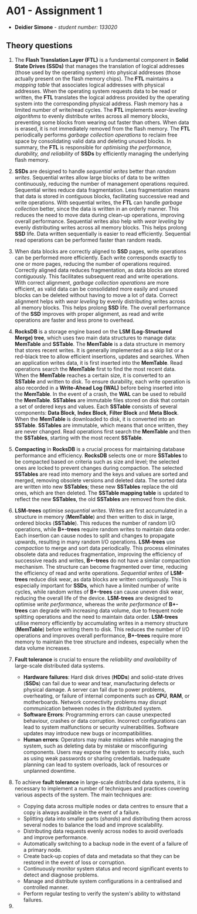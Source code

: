 # A01 - Assignment 1
* **Deidier Simone** - *student number: 133020*

## Theory questions

1. The **Flash Translation Layer (FTL)** is a fundamental component in **Solid State Drives (SSDs)** that manages the translation of logical addresses (those used by the operating system) into physical addresses (those actually present on the flash memory chips). The **FTL** maintains a *mapping table* that associates logical addresses with physical addresses. When the operating system requests data to be read or written, the **FTL** translates the logical address provided by the operating system into the corresponding physical address. Flash memory has a limited number of write/read cycles. The **FTL** implements *wear-leveling algorithms* to evenly distribute writes across all memory blocks, preventing some blocks from wearing out faster than others. When data is erased, it is not immediately removed from the flash memory. The **FTL** periodically performs *garbage collection operations* to reclaim free space by consolidating valid data and deleting unused blocks. In summary, the **FTL** is responsible for *optimising the performance, durability, and reliability* of **SSDs** by efficiently managing the underlying flash memory.

2. **SSDs** are designed to handle *sequential writes* better than *random writes*. Sequential writes allow large blocks of data to be written continuously, reducing the number of management operations required. Sequential writes reduce data fragmentation. Less fragmentation means that data is stored in contiguous blocks, facilitating successive read and write operations. With sequential writes, the **FTL** can handle *garbage collection* better, since the data is written in an orderly manner. This reduces the need to move data during clean-up operations, improving overall performance. Sequential writes also help with *wear leveling* by evenly distributing writes across all memory blocks. This helps prolong **SSD** life. Data written sequentially is easier to read efficiently. Sequential read operations can be performed faster than random reads.

3. When data blocks are correctly aligned to **SSD** pages, write operations can be performed more efficiently. Each write corresponds exactly to one or more pages, reducing the number of operations required. Correctly aligned data reduces fragmentation, as data blocks are stored contiguously. This facilitates subsequent read and write operations. With correct alignment, *garbage collection operations* are more efficient, as valid data can be consolidated more easily and unused blocks can be deleted without having to move a lot of data. Correct alignment helps with *wear leveling* by evenly distributing writes across all memory blocks. This helps prolong **SSD** life. The overall performance of the **SSD** improves with proper alignment, as read and write operations are faster and less prone to overhead.

4. **RocksDB** is a storage engine based on the **LSM (Log-Structured Merge) tree**, which uses two main data structures to manage data: **MemTable** and **SSTable**. The **MemTable** is a data structure in memory that stores recent writes. It is generally implemented as a skip list or a red-black tree to allow efficient insertions, updates and searches. When an application writes data, it is first inserted into the **MemTable**. Read operations search the **MemTable** first to find the most recent data. When the **MemTable** reaches a certain size, it is converted to an **SSTable** and written to disk. To ensure durability, each write operation is also recorded in a **Write-Ahead Log (WAL)** before being inserted into the **MemTable**. In the event of a crash, the **WAL** can be used to rebuild the **MemTable**. **SSTables** are immutable files stored on disk that contain a set of ordered keys and values. Each **SSTable** consists of several components: **Data Block**, **Index Block**, **Filter Block** and **Meta Block**. When the **MemTable** is downloaded to disk, it is converted into an **SSTable**. **SSTables** are immutable, which means that once written, they are never changed. Read operations first search the **MemTable** and then the **SSTables**, starting with the most recent **SSTable**.

5. **Compacting** in **RocksDB** is a crucial process for maintaining database performance and efficiency. **RocksDB** selects one or more **SSTables** to be compacted based on criteria such as size and level; the selected ones are locked to prevent changes during compaction. The selected **SSTables** are read into memory and the keys and values are sorted and merged, removing obsolete versions and deleted data. The sorted data are written into new **SSTables**; these new **SSTables** replace the old ones, which are then deleted. The **SSTable mapping table** is updated to reflect the new **SSTables**, the old **SSTables** are removed from the disk.

6. **LSM-trees** optimise *sequential writes*. Writes are first accumulated in a structure in memory (**MemTable**) and then written to disk in large, ordered blocks (**SSTable**). This reduces the number of random I/O operations, while **B+-trees** require random writes to maintain data order. Each insertion can cause nodes to split and changes to propagate upwards, resulting in many random I/O operations. **LSM-trees** use *compaction* to merge and sort data periodically. This process eliminates obsolete data and reduces fragmentation, improving the efficiency of successive reads and writes, **B+-trees** do not have a similar compaction mechanism. The structure can become fragmented over time, reducing the efficiency of read and write operations. *Sequential writes* of **LSM-trees** reduce disk wear, as data blocks are written contiguously. This is especially important for **SSDs**, which have a limited number of write cycles, while random writes of **B+-trees** can cause uneven disk wear, reducing the overall life of the device. **LSM-trees** are designed to optimise *write performance*, whereas the *write performance* of **B+-trees** can degrade with increasing data volume, due to frequent node splitting operations and the need to maintain data order. **LSM-trees** utilise memory efficiently by accumulating writes in a memory structure (**MemTable**) before writing them to disk. This reduces the number of I/O operations and improves overall performance, **B+-trees** require more memory to maintain the tree structure and indexes, especially when the data volume increases.

7. **Fault tolerance** is crucial to ensure the *reliability and availability* of large-scale distributed data systems.

    * **Hardware failures**: Hard disk drives (**HDDs**) and solid-state drives (**SSDs**) can fail due to wear and tear, manufacturing defects or physical damage. A server can fail due to power problems, overheating, or failure of internal components such as **CPU**, **RAM**, or motherboards. Network connectivity problems may disrupt communication between nodes in the distributed system.
    * **Software Errors**: Programming errors can cause unexpected behaviour, crashes or data corruption. Incorrect configurations can lead to system malfunctions or security vulnerabilities. Software updates may introduce new bugs or incompatibilities.
    * **Human errors**: Operators may make mistakes while managing the system, such as deleting data by mistake or misconfiguring components. Users may expose the system to security risks, such as using weak passwords or sharing credentials. Inadequate planning can lead to system overloads, lack of resources or unplanned downtime.

8. To achieve **fault tolerance** in large-scale distributed data systems, it is necessary to implement a number of techniques and practices covering various aspects of the system. The main techniques are:

    * Copying data across multiple nodes or data centres to ensure that a copy is always available in the event of a failure.
    * Splitting data into smaller parts (*shards*) and distributing them across several nodes to balance the load and improve scalability.
    * Distributing data requests evenly across nodes to avoid overloads and improve performance.
    * Automatically switching to a backup node in the event of a failure of a primary node.
    * Create back-up copies of data and metadata so that they can be restored in the event of loss or corruption.
    * Continuously monitor system status and record significant events to detect and diagnose problems.
    * Manage and distribute system configurations in a centralised and controlled manner.
    * Perform regular testing to verify the system's ability to withstand failures.

9. 